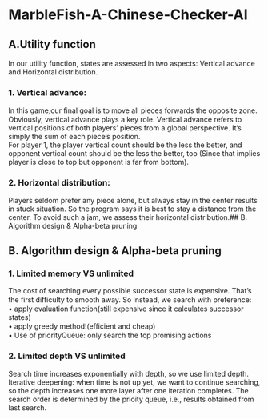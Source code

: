 # MarbleFish-A-Chinese-Checker-AI
## A.Utility function
   In our utility function, states are assessed in two aspects: Vertical advance and Horizontal distribution.
### 1. Vertical advance:
   In this game,our ﬁnal goal is to move all pieces forwards the opposite zone. Obviously, vertical advance plays a key role. Vertical advance refers to vertical positions of both players’ pieces from a global perspective. It’s simply the sum of each piece’s position.<br>
   For player 1,  the player vertical count should be the less the better, and opponent vertical count should be the less the better, too (Since that implies player is close to top but opponent is far from bottom).

### 2. Horizontal distribution:
   Players seldom prefer any piece alone, but always stay in the center results in stuck situation. So the program says it is best to stay a distance from the center. To avoid such a jam, we assess their horizontal distribution.## B. Algorithm design & Alpha-beta pruning

## B. Algorithm design & Alpha-beta pruning

### 1. Limited memory VS unlimited
   The cost of searching every possible successor state is expensive. That’s the ﬁrst diﬃculty to smooth away. So instead, we search with preference:<br>
   • apply evaluation function(still expensive since it calculates successor states)<br>
   • apply greedy method!(eﬃcient and cheap)<br>
   • Use of priorityQueue: only search the top promising actions<br>

### 2. Limited depth VS unlimited
   Search time increases exponentially with depth, so we use limited depth.<br>
   Iterative deepening: when time is not up yet, we want to continue searching, so the depth increases one more layer after one iteration completes. The search order is determined by the prioity queue, i.e., results obtained from last search.

